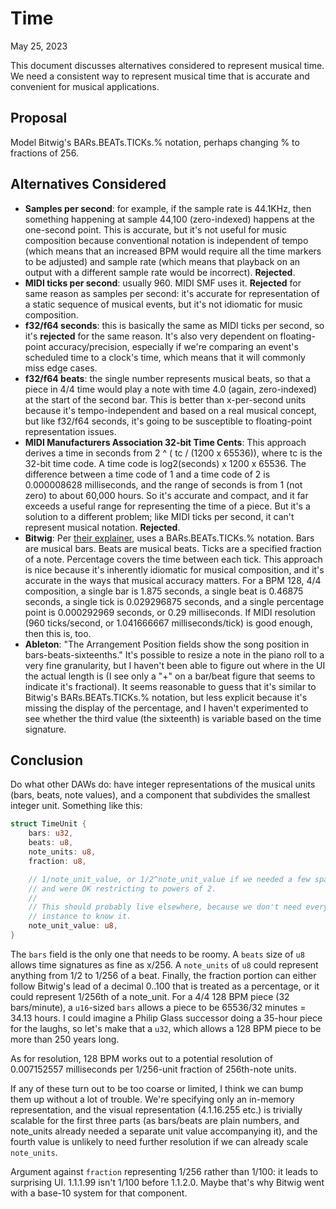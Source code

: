 # Time

May 25, 2023

This document discusses alternatives considered to represent musical time. We
need a consistent way to represent musical time that is accurate and convenient
for musical applications.

## Proposal

Model Bitwig's BARs.BEATs.TICKs.% notation, perhaps changing % to fractions of
256.

## Alternatives Considered

- **Samples per second**: for example, if the sample rate is 44.1KHz, then
  something happening at sample 44,100 (zero-indexed) happens at the one-second
  point. This is accurate, but it's not useful for music composition because
  conventional notation is independent of tempo (which means that an increased
  BPM would require all the time markers to be adjusted) and sample rate (which
  means that playback on an output with a different sample rate would be
  incorrect). **Rejected**.
- **MIDI ticks per second**: usually 960. MIDI SMF uses it. **Rejected** for
  same reason as samples per second: it's accurate for representation of a
  static sequence of musical events, but it's not idiomatic for music
  composition.
- **f32/f64 seconds**: this is basically the same as MIDI ticks per second, so
  it's **rejected** for the same reason. It's also very dependent on
  floating-point accuracy/precision, especially if we're comparing an event's
  scheduled time to a clock's time, which means that it will commonly miss edge
  cases.
- **f32/f64 beats**: the single number represents musical beats, so that a piece
  in 4/4 time would play a note with time 4.0 (again, zero-indexed) at the start
  of the second bar. This is better than x-per-second units because it's
  tempo-independent and based on a real musical concept, but like f32/f64
  seconds, it's going to be susceptible to floating-point representation issues.
- **MIDI Manufacturers Association 32-bit Time Cents**: This approach derives a
  time in seconds from 2 ^ ( tc / (1200 x 65536)), where tc is the 32-bit time
  code. A time code is log2(seconds) x 1200 x 65536. The difference between a
  time code of 1 and a time code of 2 is 0.000008628 milliseconds, and the range
  of seconds is from 1 (not zero) to about 60,000 hours. So it's accurate and
  compact, and it far exceeds a useful range for representing the time of a
  piece. But it's a solution to a different problem; like MIDI ticks per second,
  it can't represent musical notation. **Rejected**.
- **Bitwig**: Per [their
  explainer](https://www.bitwig.com/userguide/latest/a_matter_of_timing/), uses
  a BARs.BEATs.TICKs.% notation. Bars are musical bars. Beats are musical beats.
  Ticks are a specified fraction of a note. Percentage covers the time between
  each tick. This approach is nice because it's inherently idiomatic for musical
  composition, and it's accurate in the ways that musical accuracy matters. For
  a BPM 128, 4/4 composition, a single bar is 1.875 seconds, a single beat is
  0.46875 seconds, a single tick is 0.029296875 seconds, and a single percentage
  point is 0.000292969 seconds, or 0.29 milliseconds. If MIDI resolution (960
  ticks/second, or 1.041666667 milliseconds/tick) is good enough, then this is,
  too.
- **Ableton**: "The Arrangement Position fields show the song position in
  bars-beats-sixteenths." It's possible to resize a note in the piano roll to a
  very fine granularity, but I haven't been able to figure out where in the UI
  the actual length is (I see only a "+" on a bar/beat figure that seems to
  indicate it's fractional). It seems reasonable to guess that it's similar to
  Bitwig's BARs.BEATs.TICKs.% notation, but less explicit because it's missing
  the display of the percentage, and I haven't experimented to see whether the
  third value (the sixteenth) is variable based on the time signature.

## Conclusion

Do what other DAWs do: have integer representations of the musical units (bars,
beats, note values), and a component that subdivides the smallest integer unit.
Something like this:

```rust
struct TimeUnit {
    bars: u32,
    beats: u8,
    note_units: u8,
    fraction: u8,

    // 1/note_unit_value, or 1/2^note_unit_value if we needed a few spare bits
    // and were OK restricting to powers of 2.
    // 
    // This should probably live elsewhere, because we don't need every
    // instance to know it.
    note_unit_value: u8, 
}
```

The `bars` field is the only one that needs to be roomy. A `beats` size of `u8`
allows time signatures as fine as x/256. A `note_units` of `u8` could represent
anything from 1/2 to 1/256 of a beat. Finally, the fraction portion can either
follow Bitwig's lead of a decimal 0..100 that is treated as a percentage, or it
could represent 1/256th of a note_unit. For a 4/4 128 BPM piece (32
bars/minute), a `u16`-sized `bars` allows a piece to be 65536/32 minutes = 34.13
hours. I could imagine a Philip Glass successor doing a 35-hour piece for the
laughs, so let's make that a `u32`, which allows a 128 BPM piece to be more than
250 years long.

As for resolution, 128 BPM works out to a potential resolution of 0.007152557
milliseconds per 1/256-unit fraction of 256th-note units.

If any of these turn out to be too coarse or limited, I think we can bump them
up without a lot of trouble. We're specifying only an in-memory representation,
and the visual representation (4.1.16.255 etc.) is trivially scalable for the
first three parts (as bars/beats are plain numbers, and note_units already
needed a separate unit value accompanying it), and the fourth value is unlikely
to need further resolution if we can already scale `note_units`.

Argument against `fraction` representing 1/256 rather than 1/100: it leads to
surprising UI. 1.1.1.99 isn't 1/100 before 1.1.2.0. Maybe that's why Bitwig went
with a base-10 system for that component.

